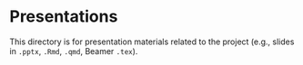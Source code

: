 # Presentations

This directory is for presentation materials related to the project (e.g., slides in `.pptx`, `.Rmd`, `.qmd`, Beamer `.tex`).